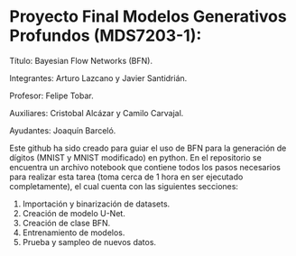 # Proyecto Final Modelos Generativos Profundos (MDS7203-1):

Título: Bayesian Flow Networks (BFN).

Integrantes: Arturo Lazcano y Javier Santidrián.

Profesor: Felipe Tobar.

Auxiliares: Cristobal Alcázar y Camilo Carvajal.

Ayudantes: Joaquín Barceló.

Este github ha sido creado para guiar el uso de BFN para la generación de dígitos (MNIST y MNIST modificado) en python. 
En el repositorio se encuentra un archivo notebook que contiene todos los pasos necesarios para realizar esta tarea (toma cerca de 1 hora en ser ejecutado completamente), el cual cuenta con las siguientes secciones:

1. Importación y binarización de datasets.
2. Creación de modelo U-Net.
3. Creación de clase BFN.
4. Entrenamiento de modelos.
5. Prueba y sampleo de nuevos datos.




